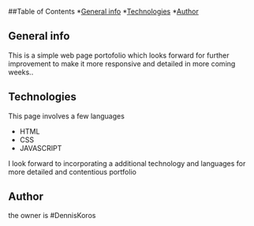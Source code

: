 ##Table of Contents
*[General info](#general-info)
*[Technologies](#technologies)
*[Author](#author)


## General info
This is a simple web page portofolio which looks forward for further improvement to make it more responsive and detailed in more coming weeks..

## Technologies
This page involves a few languages 
* HTML
* CSS
* JAVASCRIPT

I look forward to incorporating a additional technology and languages for more detailed and contentious portfolio

## Author
the owner is #DennisKoros